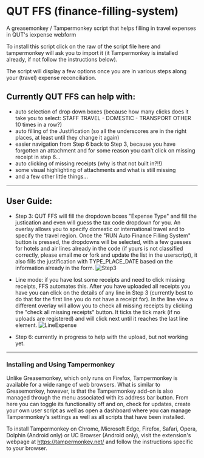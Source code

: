 # QUT FFS (finance-filling-system)
A greasemonkey / Tampermonkey script that helps filling in travel expenses in QUT's iexpense webform

To install this script click on the raw of the script file here and tampermonkey will ask you to import it (it Tampermonkey is installed already, if not follow the instructions below).

The script will display a few options once you are in various steps along your (travel) expense reconciliation.

## Currently QUT FFS can help with:

- auto selection of drop down boxes (because how many clicks does it take you to select: STAFF TRAVEL - DOMESTIC - TRANSPORT OTHER 10 times in a row?)
- auto filling of the Justification (so all the underscores are in the right places, at least until they change it again)
- easier navigation from Step 6 back to Step 3, because you have forgotten an attachment and for some reason you can’t click on missing receipt in step 6…
- auto clicking of missing receipts (why is that not built in?!!)
- some visual highlighting of attachments and what is still missing
- and a few other little things…

---

## User Guide:
- Step 3: QUT FFS will fill the dropdown boxes "Expense Type" and fill the justication and even will guess the tax code dropdown for you. An overlay allows you to specify domestic or international travel and to specify the travel region. Once the "RUN Auto Finance Filling System" button is pressed, the dropdowns will be selected, with a few guesses for hotels and air lines already in the code (if yours is not classified correctly, please email me or fork and update the list in the userscript), it also fills the justification with TYPE_PLACE_DATE based on the information already in the form.
![Step3](http://juxi.net/img/qut-ffs-step3.png)

- Line mode: if you have lost some receipts and need to click missing receipts, FFS automates this. After you have uploaded all receipts you have you can click on the details of any line in Step 3 (currently best to do that for the first line you do not have a receipt for). In the line view a different overlay will allow you to check all missing receipts by clicking the "check all missing receipts" button. It ticks the tick mark (if no uploads are registered) and will click next until it reaches the last line element.
![LineExpense](http://juxi.net/img/qut-ffs-line.png)

- Step 6: currently in progress to help with the upload, but not working yet.



---


### Installing and Using Tampermonkey
Unlike Greasemonkey, which only runs on Firefox, Tampermonkey is available for a wide range of web browsers. What is similar to Greasemonkey, however, is that the Tampermonkey add-on is also managed through the menu associated with its address bar button. From here you can toggle its functionality off and on, check for updates, create your own user script as well as open a dashboard where you can manage Tampermonkey's settings as well as all scripts that have been installed.

To install Tampermonkey on Chrome, Microsoft Edge, Firefox, Safari, Opera, Dolphin (Android only) or UC Browser (Android only), visit the extension's webpage at https://tampermonkey.net/ and follow the instructions specific to your browser.

